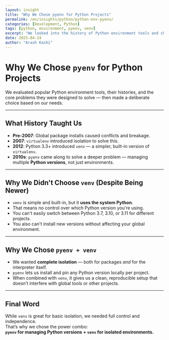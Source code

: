 ```yaml
---
layout: insight
title: "Why We Chose pyenv for Python Projects"
permalink: /en/insights/python/python-env-pyenv/
categories: [Development, Python]
tags: [python, environment, pyenv, venv]
excerpt: "We looked into the history of Python environment tools and chose pyenv for its full control over both interpreter and packages."
date: 2025-04-24
author: "Arash Kashi"
---
```


# Why We Chose `pyenv` for Python Projects

We evaluated popular Python environment tools, their histories, and the core problems they were designed to solve — then made a deliberate choice based on our needs.

---

## What History Taught Us

- **Pre-2007**: Global package installs caused conflicts and breakage.
- **2007**: `virtualenv` introduced isolation to solve this.
- **2012**: Python 3.3+ introduced `venv` — a simpler, built-in version of `virtualenv`.
- **2010s**: `pyenv` came along to solve a deeper problem — managing multiple **Python versions**, not just environments.

---

##  Why We Didn't Choose `venv` (Despite Being Newer)

- `venv` is simple and built-in, but it **uses the system Python**.
- That means no control over which Python version you're using.
- You can't easily switch between Python 3.7, 3.10, or 3.11 for different projects.
- You also can't install new versions without affecting your global environment.

---

## Why We Chose `pyenv + venv`

- We wanted **complete isolation** — both for packages *and* for the interpreter itself.
- `pyenv` lets us install and pin any Python version locally per project.
- When combined with `venv`, it gives us a clean, reproducible setup that doesn’t interfere with global tools or other projects.

---

## Final Word

While `venv` is great for basic isolation, we needed full control and independence.  
That’s why we chose the power combo:  
 **`pyenv` for managing Python versions + `venv` for isolated environments.**